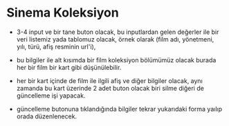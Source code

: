 # Sinema Koleksiyon
- 3-4 input ve bir tane buton olacak, bu inputlardan gelen değerler ile bir veri listemiz yada tablomuz olacak, örnek olarak (film adı, yönetmeni, yılı, türü, afiş resminin url'i),

- bu bilgiler ile alt kısımda bir film koleksiyon bölümümüz olacak burada her bir film bir kart gibi düşünülebilir.

- her bir kart içinde de film ile ilgili afiş ve diğer bilgiler olacak, aynı zamanda bu kart üzerinde 2 adet buton olacak biri silme diğeri de güncelleme işi yapacak.

- güncelleme butonuna tıklandığında bilgiler tekrar yukarıdaki forma yaılıp orada düzenlenecek.
